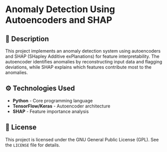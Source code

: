 # Anomaly Detection Using Autoencoders and SHAP

## 📝 Description
This project implements an anomaly detection system using autoencoders and SHAP (SHapley Additive exPlanations) for feature interpretability. The autoencoder identifies anomalies by reconstructing input data and flagging deviations, while SHAP explains which features contribute most to the anomalies.


## ⚙️ Technologies Used
- **Python** - Core programming language
- **TensorFlow/Keras** - Autoencoder architecture
- **SHAP** - Feature importance analysis



## 📜 License
This project is licensed under the GNU General Public License (GPL). See the `LICENSE` file for details.



